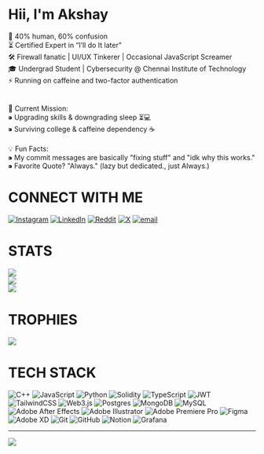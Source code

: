 # Hii, I'm Akshay
🤖 40% human, 60% confusion<br>⏳ Certified Expert in “I’ll do It later”<br>🛠 Firewall fanatic | UI/UX Tinkerer | Occasional JavaScript Screamer<br>🎓 Undergrad Student | Cybersecurity @ Chennai Institute of Technology<br>⚡ Running on caffeine and two-factor authentication<br> <br><br>🚀 Current Mission:<br>⁍ Upgrading skills & downgrading sleep ⏳💻<br>⁍ Surviving college & caffeine dependency ☕<br><br>💡 Fun Facts:<br>⁍ My commit messages are basically "fixing stuff" and "idk why this works."<br>⁍ Favorite Quote? "Always." (lazy but dedicated., just Always.)
# CONNECT WITH ME
[![Instagram](https://img.shields.io/badge/Instagram-%23E4405F.svg?logo=Instagram&logoColor=white)](https://instagram.com/ak_shay_17_) [![LinkedIn](https://img.shields.io/badge/LinkedIn-%230077B5.svg?logo=linkedin&logoColor=white)](https://linkedin.com/in/linkedin.com/in/akshay-kumar-b-643082290) [![Reddit](https://img.shields.io/badge/Reddit-%23FF4500.svg?logo=Reddit&logoColor=white)](https://reddit.com/user/Ak_shay_17_) [![X](https://img.shields.io/badge/X-black.svg?logo=X&logoColor=white)](https://x.com/Akshay1726n) [![email](https://img.shields.io/badge/Email-D14836?logo=gmail&logoColor=white)](mailto:personalakshay17@gmail.com) 

# STATS
![](https://github-readme-stats.vercel.app/api?username=Ak-shay-n&theme=tokyonight&hide_border=true&include_all_commits=false&count_private=false)<br/>
![](https://nirzak-streak-stats.vercel.app/?user=Ak-shay-n&theme=tokyonight&hide_border=true)<br/>
![](https://github-readme-stats.vercel.app/api/top-langs/?username=Ak-shay-n&theme=tokyonight&hide_border=true&include_all_commits=false&count_private=false&layout=compact)

# TROPHIES
![](https://github-profile-trophy.vercel.app/?username=Ak-shay-n&theme=swift&no-frame=true&no-bg=true&margin-w=4)

# TECH STACK
![C++](https://img.shields.io/badge/c++-%2300599C.svg?style=plastic&logo=c%2B%2B&logoColor=white) ![JavaScript](https://img.shields.io/badge/javascript-%23323330.svg?style=plastic&logo=javascript&logoColor=%23F7DF1E) ![Python](https://img.shields.io/badge/python-3670A0?style=plastic&logo=python&logoColor=ffdd54) ![Solidity](https://img.shields.io/badge/Solidity-%23363636.svg?style=plastic&logo=solidity&logoColor=white) ![TypeScript](https://img.shields.io/badge/typescript-%23007ACC.svg?style=plastic&logo=typescript&logoColor=white) ![JWT](https://img.shields.io/badge/JWT-black?style=plastic&logo=JSON%20web%20tokens) ![TailwindCSS](https://img.shields.io/badge/tailwindcss-%2338B2AC.svg?style=plastic&logo=tailwind-css&logoColor=white) ![Web3.js](https://img.shields.io/badge/web3.js-F16822?style=plastic&logo=web3.js&logoColor=white) ![Postgres](https://img.shields.io/badge/postgres-%23316192.svg?style=plastic&logo=postgresql&logoColor=white) ![MongoDB](https://img.shields.io/badge/MongoDB-%234ea94b.svg?style=plastic&logo=mongodb&logoColor=white) ![MySQL](https://img.shields.io/badge/mysql-4479A1.svg?style=plastic&logo=mysql&logoColor=white) ![Adobe After Effects](https://img.shields.io/badge/Adobe%20After%20Effects-9999FF.svg?style=plastic&logo=Adobe%20After%20Effects&logoColor=white) ![Adobe Illustrator](https://img.shields.io/badge/adobe%20illustrator-%23FF9A00.svg?style=plastic&logo=adobe%20illustrator&logoColor=white) ![Adobe Premiere Pro](https://img.shields.io/badge/Adobe%20Premiere%20Pro-9999FF.svg?style=plastic&logo=Adobe%20Premiere%20Pro&logoColor=white) ![Figma](https://img.shields.io/badge/figma-%23F24E1E.svg?style=plastic&logo=figma&logoColor=white) ![Adobe XD](https://img.shields.io/badge/Adobe%20XD-470137?style=plastic&logo=Adobe%20XD&logoColor=#FF61F6) ![Git](https://img.shields.io/badge/git-%23F05033.svg?style=plastic&logo=git&logoColor=white) ![GitHub](https://img.shields.io/badge/github-%23121011.svg?style=plastic&logo=github&logoColor=white) ![Notion](https://img.shields.io/badge/Notion-%23000000.svg?style=plastic&logo=notion&logoColor=white) ![Grafana](https://img.shields.io/badge/grafana-%23F46800.svg?style=plastic&logo=grafana&logoColor=white)

---
[![](https://visitcount.itsvg.in/api?id=Ak-shay-n&icon=6&color=0)](https://visitcount.itsvg.in)

<!-- Proudly created with GPRM ( https://gprm.itsvg.in ) -->
